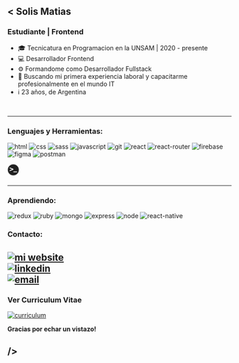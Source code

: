 ## < Solis Matias

<!-- logos => https://github.com/alexandresanlim/Badges4-README.md-Profile -->

### Estudiante | Frontend 

- 🎓 Tecnicatura en Programacion en la UNSAM | 2020 - presente
- 💻 Desarrollador Frontend
- ⚙ Formandome como Desarrollador Fullstack
- 🚩 Buscando mi primera experiencia laboral y capacitarme profesionalmente en el mundo IT
- ℹ  23 años, de Argentina

<br />

---

### Lenguajes y Herramientas:



![html](https://img.shields.io/badge/HTML5-E34F26?style=for-the-badge&logo=html5&logoColor=white)
![css](https://img.shields.io/badge/CSS3-1572B6?style=for-the-badge&logo=css3&logoColor=white)
![sass](https://img.shields.io/badge/Sass-CC6699?style=for-the-badge&logo=sass&logoColor=white)
![javascript](https://img.shields.io/badge/JavaScript-323330?style=for-the-badge&logo=javascript&logoColor=F7DF1E)
![git](https://img.shields.io/badge/Git-F05032?style=for-the-badge&logo=git&logoColor=white)
![react](https://img.shields.io/badge/React-20232A?style=for-the-badge&logo=react&logoColor=61DAFB)
![react-router](https://img.shields.io/badge/React_Router-CA4245?style=for-the-badge&logo=react-router&logoColor=white)
![firebase](https://img.shields.io/badge/firebase-ffca28?style=for-the-badge&logo=firebase&logoColor=black)
![figma](https://img.shields.io/badge/Figma-F24E1E?style=for-the-badge&logo=figma&logoColor=white)
![postman](https://img.shields.io/badge/Postman-FF6C37?style=for-the-badge&logo=Postman&logoColor=white)

<img align="left" alt="Terminal" width="26px" src="https://raw.githubusercontent.com/github/explore/80688e429a7d4ef2fca1e82350fe8e3517d3494d/topics/terminal/terminal.png" />

<br />
<br />

---

###  Aprendiendo:
  
  ![redux](https://img.shields.io/badge/Redux-593D88?style=for-the-badge&logo=redux&logoColor=white)
  ![ruby](https://img.shields.io/badge/Ruby-CC342D?style=for-the-badge&logo=ruby&logoColor=white)
  ![mongo](https://img.shields.io/badge/MongoDB-4EA94B?style=for-the-badge&logo=mongodb&logoColor=white)
  ![express](https://img.shields.io/badge/Express.js-000000?style=for-the-badge&logo=express&logoColor=white)
  ![node](https://img.shields.io/badge/Node.js-339933?style=for-the-badge&logo=nodedotjs&logoColor=white)
  ![react-native](https://img.shields.io/badge/React_Native-20232A?style=for-the-badge&logo=react&logoColor=61DAFB)

  

### Contacto:

[![mi website](https://img.shields.io/badge/website-000000?style=for-the-badge&logo=About.me&logoColor=white)](solismatias.ar)
<br />
[![linkedin](https://img.shields.io/badge/LinkedIn-0077B5?style=for-the-badge&logo=linkedin&logoColor=white)](https://www.linkedin.com/in/solismatias/)
<br />
<a href="mailto:solisma42@gmail.com?subject=Contacto GitHub&body=Hola Matias! Nos contactamos contigo por ...">![email](https://img.shields.io/badge/Gmail-D14836?style=for-the-badge&logo=gmail&logoColor=white) </a>
<br />
---
### Ver Curriculum Vitae
[![curriculum](https://img.shields.io/badge/CV-4eb4c9?style=for-the-badge&logo=googlesheets&logoColor=white)](https://drive.google.com/file/d/1k7UBIAkJWPPR-aAxzKn4FdEnwIQNzCDk/view)

**Gracias por echar un vistazo!**


##  />
